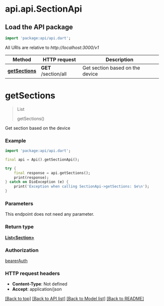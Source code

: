 # api.api.SectionApi

## Load the API package
```dart
import 'package:api/api.dart';
```

All URIs are relative to *http://localhost:3000/v1*

Method | HTTP request | Description
------------- | ------------- | -------------
[**getSections**](SectionApi.md#getsections) | **GET** /section/all | Get section based on the device


# **getSections**
> List<Section> getSections()

Get section based on the device

### Example
```dart
import 'package:api/api.dart';

final api = Api().getSectionApi();

try {
    final response = api.getSections();
    print(response);
} catch on DioException (e) {
    print('Exception when calling SectionApi->getSections: $e\n');
}
```

### Parameters
This endpoint does not need any parameter.

### Return type

[**List&lt;Section&gt;**](Section.md)

### Authorization

[bearerAuth](../README.md#bearerAuth)

### HTTP request headers

 - **Content-Type**: Not defined
 - **Accept**: application/json

[[Back to top]](#) [[Back to API list]](../README.md#documentation-for-api-endpoints) [[Back to Model list]](../README.md#documentation-for-models) [[Back to README]](../README.md)

